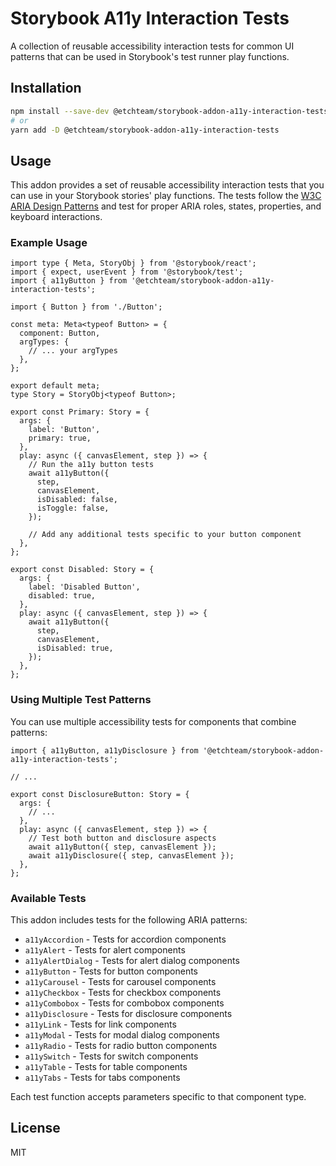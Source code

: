 # Storybook A11y Interaction Tests

A collection of reusable accessibility interaction tests for common UI patterns that can be used in Storybook's test runner play functions.

## Installation

```bash
npm install --save-dev @etchteam/storybook-addon-a11y-interaction-tests
# or
yarn add -D @etchteam/storybook-addon-a11y-interaction-tests
```

## Usage

This addon provides a set of reusable accessibility interaction tests that you can use in your Storybook stories' play functions. The tests follow the [W3C ARIA Design Patterns](https://www.w3.org/WAI/ARIA/apg/patterns/) and test for proper ARIA roles, states, properties, and keyboard interactions.

### Example Usage

```tsx
import type { Meta, StoryObj } from '@storybook/react';
import { expect, userEvent } from '@storybook/test';
import { a11yButton } from '@etchteam/storybook-addon-a11y-interaction-tests';

import { Button } from './Button';

const meta: Meta<typeof Button> = {
  component: Button,
  argTypes: {
    // ... your argTypes
  },
};

export default meta;
type Story = StoryObj<typeof Button>;

export const Primary: Story = {
  args: {
    label: 'Button',
    primary: true,
  },
  play: async ({ canvasElement, step }) => {
    // Run the a11y button tests
    await a11yButton({
      step,
      canvasElement,
      isDisabled: false,
      isToggle: false,
    });
    
    // Add any additional tests specific to your button component
  },
};

export const Disabled: Story = {
  args: {
    label: 'Disabled Button',
    disabled: true,
  },
  play: async ({ canvasElement, step }) => {
    await a11yButton({
      step,
      canvasElement,
      isDisabled: true,
    });
  },
};
```

### Using Multiple Test Patterns

You can use multiple accessibility tests for components that combine patterns:

```tsx
import { a11yButton, a11yDisclosure } from '@etchteam/storybook-addon-a11y-interaction-tests';

// ...

export const DisclosureButton: Story = {
  args: {
    // ...
  },
  play: async ({ canvasElement, step }) => {
    // Test both button and disclosure aspects
    await a11yButton({ step, canvasElement });
    await a11yDisclosure({ step, canvasElement });
  },
};
```

### Available Tests

This addon includes tests for the following ARIA patterns:

- `a11yAccordion` - Tests for accordion components
- `a11yAlert` - Tests for alert components
- `a11yAlertDialog` - Tests for alert dialog components
- `a11yButton` - Tests for button components
- `a11yCarousel` - Tests for carousel components
- `a11yCheckbox` - Tests for checkbox components
- `a11yCombobox` - Tests for combobox components
- `a11yDisclosure` - Tests for disclosure components
- `a11yLink` - Tests for link components
- `a11yModal` - Tests for modal dialog components
- `a11yRadio` - Tests for radio button components
- `a11ySwitch` - Tests for switch components
- `a11yTable` - Tests for table components
- `a11yTabs` - Tests for tabs components

Each test function accepts parameters specific to that component type.

## License

MIT